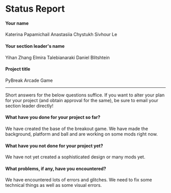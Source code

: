 # Status Report

#### Your name

Katerina Papamichail
Anastasiia Chystukh
Sivhour Le

#### Your section leader's name

Yihan Zhang
Elmira Talebianaraki
Daniel Blitshtein

#### Project title

PyBreak Arcade Game

***

Short answers for the below questions suffice. If you want to alter your plan for your project (and obtain approval for the same), be sure to email your section leader directly!

#### What have you done for your project so far?

We have created the base of the breakout game. We have made the background, platform and ball and are working on some mods right now.

#### What have you not done for your project yet?

We have not yet created a sophisticated design or many mods yet.

#### What problems, if any, have you encountered?

We have encountered lots of errors and glitches. We need to fix some technical things as well as some visual errors.
